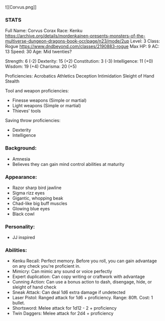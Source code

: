 ![[Corvus.png]]
### STATS
Full Name: Corvus Corax
Race: Kenku
	https://archive.org/details/mordenkainen-presents-monsters-of-the-multiverse-dungeon-dragons-book-ocr/page/n23/mode/2up
Level: 3
Class: Rogue
	https://www.dndbeyond.com/classes/2190883-rogue
Max HP: 9
AC: 13
Speed: 30
Age: Mid twenties?

Strength: 6 (-2)
Dexterity: 15 (+2)
Constitution: 3 (-3)
Intelligence: 11 (+0)
Wisdom: 19 (+4)
Charisma: 20 (+5)

Proficiencies:
	Acrobatics
	Athletics
	Deception
	Intimidation
	Sleight of Hand
	Stealth

Tool and weapon proficiencies:
- Finesse weapons (Simple or martial)
- Light weapons (Simple or martial)
- Thieves' tools

Saving throw proficiencies:
- Dexterity
- Intelligence

### Background:
- Amnesia
- Believes they can gain mind control abilities at maturity

### Appearance:
- Razor sharp bird jawline
- Sigma rizz eyes
- Gigantic, whopping beak
- Chad-like big buff muscles
- Glowing blue eyes
- Black cowl

### Personality:
- JJ inspired

### Abilities:
- Kenku Recall: Perfect memory. Before you roll, you can gain advantage on any check you're proficient in. 
- Mimicry: Can mimic any sound or voice perfectly
- Expert duplication: Can copy writing or craftwork with advantage
- Cunning Action: Can use a bonus action to dash, disengage, hide, or sleight of hand check
- Sneak Attack: Can deal 1d6 extra damage if undetected
- Laser Pistol: Ranged attack for 1d6 + proficiency. Range: 80ft. Cost: 1 bullet.
- Shortsword: Melee attack for 1d12 - 2 + proficiency
- Twin Daggers: Melee attack for 2d4 + proficiency